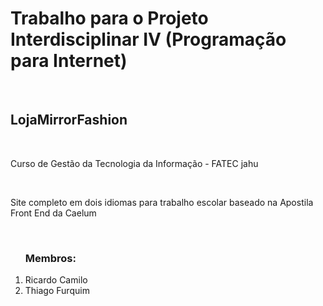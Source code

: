 <h1>Trabalho para o Projeto Interdisciplinar IV (Programação para Internet)</h1>
<br>
<h2 class="bg-dark">LojaMirrorFashion</h2>
<br>
<p> Curso de Gestão da Tecnologia da Informação - FATEC jahu</p>
<br>
<p>Site completo em dois idiomas para trabalho escolar baseado na Apostila Front End da Caelum</p>
<br>
<ol>
  <h3>Membros:</h3>
  <li>Ricardo Camilo</li>
  <li>Thiago Furquim</li>
</ol>
